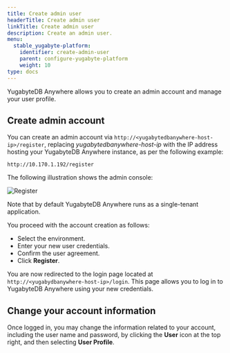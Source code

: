 ```yaml
---
title: Create admin user
headerTitle: Create admin user
linkTitle: Create admin user
description: Create an admin user.
menu:
  stable_yugabyte-platform:
    identifier: create-admin-user
    parent: configure-yugabyte-platform
    weight: 10
type: docs
---
```


YugabyteDB Anywhere allows you to create an admin account and manage your user profile.

## Create admin account

You can create an admin account via `http://<yugabytedbanywhere-host-ip>/register`, replacing *yugabytedbanywhere-host-ip* with the IP address hosting your YugabyteDB Anywhere instance, as per the following example:

```output
http://10.170.1.192/register
```

The following illustration shows the admin console:

![Register](/images/ee/register.png)

Note that by default YugabyteDB Anywhere runs as a single-tenant application.

You proceed with the account creation as follows:

- Select the environment.
- Enter your new user credentials.
- Confirm the user agreement.
- Click **Register**.

You are now redirected to the login page located at `http://<yugabydbanywhere-host-ip>/login`. This page allows you to log in to YugabyteDB Anywhere using your new credentials.

## Change your account information

Once logged in, you may change the information related to your account, including the user name and password, by clicking the **User** icon at the top right, and then selecting **User Profile**.
